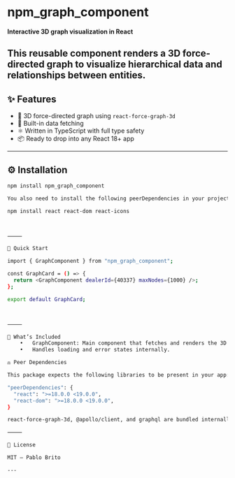 # npm_graph_component

**Interactive 3D graph visualization in React**

## This reusable component renders a 3D force-directed graph to visualize hierarchical data and relationships between entities.

## ✨ Features

- 🔭 3D force-directed graph using `react-force-graph-3d`
- 🧠 Built-in data fetching
- ⚛️ Written in TypeScript with full type safety
- 📦 Ready to drop into any React 18+ app

---

## ⚙️ Installation

```bash
npm install npm_graph_component

You also need to install the following peerDependencies in your project (if not already present):

npm install react react-dom react-icons



⸻

🚀 Quick Start

import { GraphComponent } from "npm_graph_component";

const GraphCard = () => {
  return <GraphComponent dealerId={40337} maxNodes={1000} />;
};

export default GraphCard;



⸻

🧪 What’s Included
	•	GraphComponent: Main component that fetches and renders the 3D graph.
	•	Handles loading and error states internally.

⚖️ Peer Dependencies

This package expects the following libraries to be present in your app:

"peerDependencies": {
  "react": ">=18.0.0 <19.0.0",
  "react-dom": ">=18.0.0 <19.0.0",
}

react-force-graph-3d, @apollo/client, and graphql are bundled internally, so no need to install them.

⸻

🪪 License

MIT — Pablo Brito

---
```
